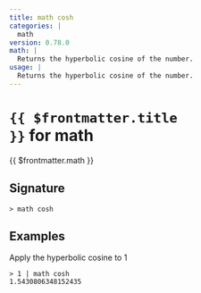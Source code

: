 ```yaml
---
title: math cosh
categories: |
  math
version: 0.78.0
math: |
  Returns the hyperbolic cosine of the number.
usage: |
  Returns the hyperbolic cosine of the number.
---
```


# <code>{{ $frontmatter.title }}</code> for math

<div class='command-title'>{{ $frontmatter.math }}</div>

## Signature

```> math cosh ```

## Examples

Apply the hyperbolic cosine to 1
```shell
> 1 | math cosh
1.5430806348152435
```
